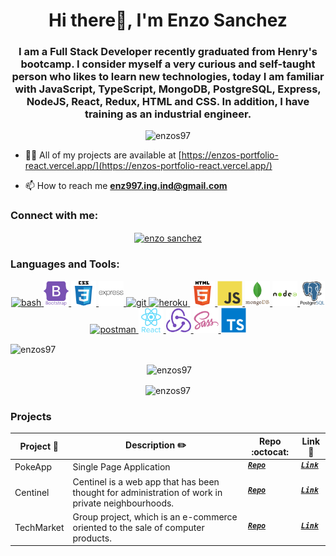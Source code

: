 <h1 align="center">Hi there👋, I'm Enzo Sanchez</h1>
<h3 align="center">I am a Full Stack Developer recently graduated from Henry's bootcamp. I consider myself a very curious and self-taught person who likes to learn new technologies, today I am familiar with JavaScript, TypeScript, MongoDB, PostgreSQL, Express, NodeJS, React, Redux, HTML and CSS.  In addition, I have training as an industrial engineer.</h3>

<p align="center"> <img src="https://komarev.com/ghpvc/?username=enzos97&label=Profile%20views&color=0e75b6&style=flat" alt="enzos97" /> </p>

- 👨‍💻 All of my projects are available at [https://enzos-portfolio-react.vercel.app/](https://enzos-portfolio-react.vercel.app/)

- 📫 How to reach me **enz997.ing.ind@gmail.com**

<h3 align="left">Connect with me:</h3>
<p align="center">
<a href="https://www.linkedin.com/in/enzo-sanchez-733b85165/" target="blank"><img align="center" src="https://raw.githubusercontent.com/rahuldkjain/github-profile-readme-generator/master/src/images/icons/Social/linked-in-alt.svg" alt="enzo sanchez" height="30" width="40" /></a>
</p>

<h3 align="left">Languages and Tools:</h3>
<p align="center" bgcolor = "white"> <a href="https://www.gnu.org/software/bash/" target="_blank" rel="noreferrer"> <img src="https://www.vectorlogo.zone/logos/gnu_bash/gnu_bash-icon.svg" alt="bash" width="40" height="40"/> </a> <a href="https://getbootstrap.com" target="_blank" rel="noreferrer"> <img src="https://raw.githubusercontent.com/devicons/devicon/master/icons/bootstrap/bootstrap-plain-wordmark.svg" alt="bootstrap" width="40" height="40"/> </a> <a href="https://www.w3schools.com/css/" target="_blank" rel="noreferrer"> <img src="https://raw.githubusercontent.com/devicons/devicon/master/icons/css3/css3-original-wordmark.svg" alt="css3" width="40" height="40"/> </a> <a href="https://expressjs.com" target="_blank" rel="noreferrer"> <img src="https://raw.githubusercontent.com/devicons/devicon/master/icons/express/express-original-wordmark.svg" alt="express" width="40" height="40"/> </a> <a href="https://git-scm.com/" target="_blank" rel="noreferrer"> <img src="https://www.vectorlogo.zone/logos/git-scm/git-scm-icon.svg" alt="git" width="40" height="40"/> </a> <a href="https://heroku.com" target="_blank" rel="noreferrer"> <img src="https://www.vectorlogo.zone/logos/heroku/heroku-icon.svg" alt="heroku" width="40" height="40"/> </a> <a href="https://www.w3.org/html/" target="_blank" rel="noreferrer"> <img src="https://raw.githubusercontent.com/devicons/devicon/master/icons/html5/html5-original-wordmark.svg" alt="html5" width="40" height="40"/> </a> <a href="https://developer.mozilla.org/en-US/docs/Web/JavaScript" target="_blank" rel="noreferrer"> <img src="https://raw.githubusercontent.com/devicons/devicon/master/icons/javascript/javascript-original.svg" alt="javascript" width="40" height="40"/> </a> <a href="https://www.mongodb.com/" target="_blank" rel="noreferrer"> <img src="https://raw.githubusercontent.com/devicons/devicon/master/icons/mongodb/mongodb-original-wordmark.svg" alt="mongodb" width="40" height="40"/> </a> <a href="https://nodejs.org" target="_blank" rel="noreferrer"> <img src="https://raw.githubusercontent.com/devicons/devicon/master/icons/nodejs/nodejs-original-wordmark.svg" alt="nodejs" width="40" height="40"/> </a> <a href="https://www.postgresql.org" target="_blank" rel="noreferrer"> <img src="https://raw.githubusercontent.com/devicons/devicon/master/icons/postgresql/postgresql-original-wordmark.svg" alt="postgresql" width="40" height="40"/> </a> <a href="https://postman.com" target="_blank" rel="noreferrer"> <img src="https://www.vectorlogo.zone/logos/getpostman/getpostman-icon.svg" alt="postman" width="40" height="40"/> </a> <a href="https://reactjs.org/" target="_blank" rel="noreferrer"> <img src="https://raw.githubusercontent.com/devicons/devicon/master/icons/react/react-original-wordmark.svg" alt="react" width="40" height="40"/> </a> <a href="https://redux.js.org" target="_blank" rel="noreferrer"> <img src="https://raw.githubusercontent.com/devicons/devicon/master/icons/redux/redux-original.svg" alt="redux" width="40" height="40"/> </a> <a href="https://sass-lang.com" target="_blank" rel="noreferrer"> <img src="https://raw.githubusercontent.com/devicons/devicon/master/icons/sass/sass-original.svg" alt="sass" width="40" height="40"/> </a> <a href="https://www.typescriptlang.org/" target="_blank" rel="noreferrer"> <img src="https://raw.githubusercontent.com/devicons/devicon/master/icons/typescript/typescript-original.svg" alt="typescript" width="40" height="40"/> </a> </p>

<p><img align="center" src="https://github-readme-stats.vercel.app/api/top-langs?username=enzos97&show_icons=true&locale=en&layout=compact" alt="enzos97" /></p>

<p align="center">&nbsp;<img align="center" src="https://github-readme-stats.vercel.app/api?username=enzos97&show_icons=true&locale=en" alt="enzos97" /></p>

<p align="center"><img align="center" src="https://github-readme-streak-stats.herokuapp.com/?user=enzos97&" alt="enzos97" /></p>

### Projects
|      Project :triangular_flag_on_post:   |     Description :pencil2:   | Repo :octocat:  | Link :link:  | 
|-------------|-------------------|---|---|
|    PokeApp    | Single Page Application | <sup><kbd>***[Repo](https://github.com/Enzos97/PI--Henry-pokemon)***</kbd></sup> | <sup><kbd>***[Link](https://pokemonsbyenzo.vercel.app/)***</kbd></sup> |
|    Centinel    | Centinel is a web app that has been thought for administration of work in private neighbourhoods. | <sup><kbd>***[Repo](https://github.com/Enzos97/Security-App-Front-End/tree/main/client)***</kbd></sup> | <sup><kbd>***[Link](https://security-app-puce.vercel.app/)***</kbd></sup> |
|    TechMarket    | Group project, which is an e-commerce oriented to the sale of computer products. | <sup><kbd>***[Repo](https://github.com/gpitrella/PF-FrontEnd)***</kbd></sup> | <sup><kbd>***[Link](https://techmarketfront.vercel.app/)***</kbd></sup> |
